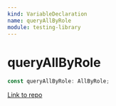 ```yaml
---
kind: VariableDeclaration
name: queryAllByRole
module: testing-library
---
```


# queryAllByRole

```ts
const queryAllByRole: AllByRole;
```

[Link to repo](https://github.com/testing-library/angular-testing-library/blob/master/node_modules/@testing-library/dom/types/queries.d.ts#L131-L131)

